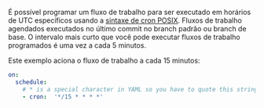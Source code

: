 É possível programar um fluxo de trabalho para ser executado em horários de UTC específicos usando a [sintaxe de cron POSIX](https://pubs.opengroup.org/onlinepubs/9699919799/utilities/crontab.html#tag_20_25_07). Fluxos de trabalho agendados executados no último commit no branch padrão ou branch de base. O intervalo mais curto que você pode executar fluxos de trabalho programados é uma vez a cada 5 minutos.

Este exemplo aciona o fluxo de trabalho a cada 15 minutos:

```yaml
on:
  schedule:
    # * is a special character in YAML so you have to quote this string
    - cron:  '*/15 * * * *'

```
